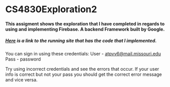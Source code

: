 # CS4830Exploration2

#### This assigment shows the exploration that I have completed in regards to using and implementing Firebase. A backend Framework built by Google.


##### [Here](https://cs4830-login-demo.firebaseapp.com/) is a link to the running site that has the code that I implemented.
You can sign in using these credentials:
User - atpvv6@mail.missouri.edu
Pass - password

Try using incorrect credentials and see the errors that occur. If your user info is correct but not your pass you should get the correct error message and vice versa.
